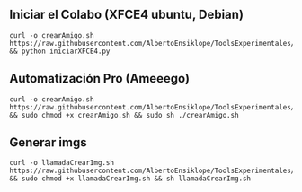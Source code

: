 ## Iniciar el Colabo (XFCE4 ubuntu, Debian)
```
curl -o crearAmigo.sh https://raw.githubusercontent.com/AlbertoEnsiklope/ToolsExperimentales/main/iniciarXFCE4.py && python iniciarXFCE4.py
```

## Automatización Pro (Ameeego)
```
curl -o crearAmigo.sh https://raw.githubusercontent.com/AlbertoEnsiklope/ToolsExperimentales/main/crearAmigo.sh && sudo chmod +x crearAmigo.sh && sudo sh ./crearAmigo.sh
```

## Generar imgs
```
curl -o llamadaCrearImg.sh https://raw.githubusercontent.com/AlbertoEnsiklope/ToolsExperimentales/main/llamadaCrearImg.sh && sudo chmod +x llamadaCrearImg.sh && sh llamadaCrearImg.sh
```
